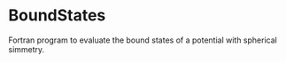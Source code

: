 # BoundStates
Fortran program to evaluate the bound states of a potential with spherical simmetry. 
